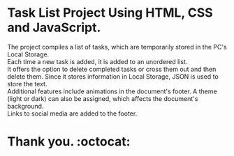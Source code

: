 # Task List Project Using HTML, CSS and JavaScript.
The project compiles a list of tasks, which are temporarily stored in the PC's Local Storage.<br>
Each time a new task is added, it is added to an unordered list.<br>
It offers the option to delete completed tasks or cross them out and then delete them. Since it stores information in Local Storage, JSON is used to store the text.<br>
Additional features include animations in the document's footer. A theme (light or dark) can also be assigned, which affects the document's background.<br>
Links to social media are added to the footer.<br>

# Thank you. :octocat:
